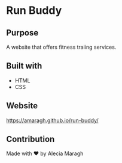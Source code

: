 # Run Buddy

## Purpose
A website that offers fitness traiing services.

## Built with
* HTML
* CSS

## Website
https://amaragh.github.io/run-buddy/

## Contribution 
Made with ❤️ by Alecia Maragh
